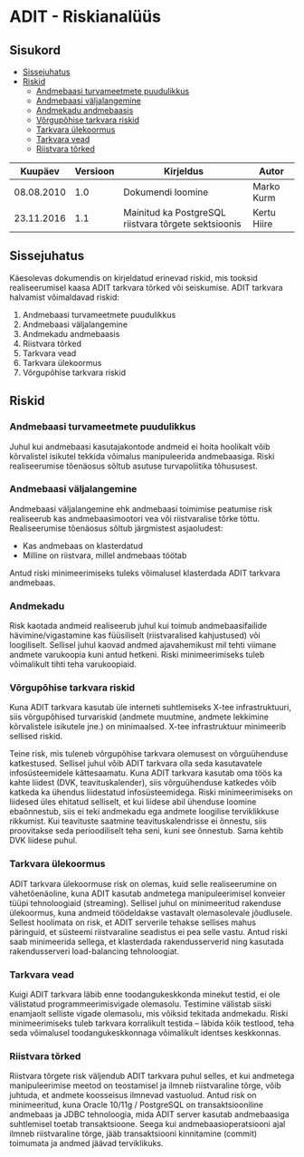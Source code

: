 # ADIT - Riskianalüüs


## Sisukord

- [Sissejuhatus](#sissejuhatus)
- [Riskid](#riskid)
   * [Andmebaasi turvameetmete puudulikkus](#andmebaasi-turvameetmete-puudulikkus)
   * [Andmebaasi väljalangemine](#andmebaasi-väljalangemine)
   * [Andmekadu andmebaasis](#andmekadu)
   * [Võrgupõhise tarkvara riskid](#võrgupõhise-tarkvara-riskid)
   * [Tarkvara ülekoormus](#tarkvara-ülekoormus)
   * [Tarkvara vead](#tarkvara-vead)
   * [Riistvara tõrked](#riistvara-tõrked)



| Kuupäev | Versioon | Kirjeldus | Autor |
| --- | --- | --- | --- |
| 08.08.2010 | 1.0 | Dokumendi loomine | Marko Kurm |
| 23.11.2016 | 1.1 | Mainitud ka PostgreSQL riistvara tõrgete sektsioonis | Kertu Hiire |


## Sissejuhatus

Käesolevas dokumendis on kirjeldatud erinevad riskid, mis tooksid realiseerumisel kaasa ADIT tarkvara tõrked või seiskumise. ADIT tarkvara halvamist võimaldavad riskid:

1. Andmebaasi turvameetmete puudulikkus
2. Andmebaasi väljalangemine
3. Andmekadu andmebaasis
4. Riistvara tõrked
5. Tarkvara vead
6. Tarkvara ülekoormus
7. Võrgupõhise tarkvara riskid

## Riskid

### Andmebaasi turvameetmete puudulikkus

Juhul kui andmebaasi kasutajakontode andmeid ei hoita hoolikalt võib kõrvalistel isikutel tekkida võimalus manipuleerida andmebaasiga. Riski realiseerumise tõenäosus sõltub asutuse turvapoliitika tõhususest.


### Andmebaasi väljalangemine

Andmebaasi väljalangemine ehk andmebaasi toimimise peatumise risk realiseerub kas andmebaasimootori vea või riistvaralise tõrke tõttu. Realiseerumise tõenäosus sõltub järgmistest asjaoludest:

- Kas andmebaas on klasterdatud
- Milline on riistvara, millel andmebaas töötab

Antud riski minimeerimiseks tuleks võimalusel klasterdada ADIT tarkvara andmebaas.


### Andmekadu

Risk kaotada andmeid realiseerub juhul kui toimub andmebaasifailide hävimine/vigastamine kas füüsiliselt (riistvaralised kahjustused) või loogiliselt. Sellisel juhul kaovad andmed ajavahemikust mil tehti viimane andmete varukoopia kuni antud hetkeni. Riski minimeerimiseks tuleb võimalikult tihti teha varukoopiaid.


### Võrgupõhise tarkvara riskid

Kuna ADIT tarkvara kasutab üle interneti suhtlemiseks X-tee infrastruktuuri, siis võrgupõhised turvariskid (andmete muutmine, andmete lekkimine kõrvalistele isikutele jne.) on minimaalsed. X-tee infrastruktuur minimeerib sellised riskid.

Teine risk, mis tuleneb võrgupõhise tarkvara olemusest on võrguühenduse katkestused. Sellisel juhul võib ADIT tarkvara olla seda kasutavatele infosüsteemidele kättesaamatu. Kuna ADIT tarkvara kasutab oma töös ka kahte liidest (DVK, teavituskalender), siis võrguühenduse katkedes võib katkeda ka ühendus liidestatud infosüsteemidega. Riski minimeerimiseks on liidesed üles ehitatud selliselt, et kui liidese abil ühenduse loomine ebaõnnestub, siis ei teki andmekadu ega andmete loogilise terviklikkuse rikkumist. Kui teavituste saatmine teavituskalendrisse ei õnnestu, siis proovitakse seda perioodiliselt teha seni, kuni see õnnestub. Sama kehtib DVK liidese puhul.


### Tarkvara ülekoormus

ADIT tarkvara ülekoormuse risk on olemas, kuid selle realiseerumine on vähetõenäoline, kuna ADIT kasutab andmetega manipuleerimisel konveier tüüpi tehnoloogiaid (streaming). Sellisel juhul on minimeeritud rakenduse ülekoormus, kuna andmeid töödeldakse vastavalt olemasolevale jõudlusele. Sellest hoolimata on risk, et ADIT serverile tehakse sellises mahus päringuid, et süsteemi riistvaraline seadistus ei pea selle vastu. Antud riski saab minimeerida sellega, et klasterdada rakendusserverid ning kasutada rakendusserveri load-balancing tehnoloogiat. 


### Tarkvara vead

Kuigi ADIT tarkvara läbib enne toodangukeskkonda minekut testid, ei ole välistatud programmeerimisvigade olemasolu. Testimine välistab siiski enamjaolt selliste vigade olemasolu, mis võiksid tekitada andmekadu. Riski minimeerimiseks tuleb tarkvara korralikult testida – läbida kõik testlood, teha seda võimalusel toodangukeskkonnaga võimalikult identses keskkonnas.


### Riistvara tõrked

Riistvara tõrgete risk väljendub ADIT tarkvara puhul selles, et kui andmetega manipuleerimise meetod on teostamisel ja ilmneb riistvaraline tõrge, võib juhtuda, et andmete koosseisus ilmnevad vastuolud. Antud risk on minimeeritud, kuna Oracle 10/11g / PostgreSQL on transaktsiooniline andmebaas ja JDBC tehnoloogia, mida ADIT server kasutab andmebaasiga suhtlemisel toetab transaktsioone. Seega kui andmebaasioperatsiooni ajal ilmneb riistvaraline tõrge, jääb transaktsiooni kinnitamine (commit) toimumata ja andmed jäävad terviklikuks.
